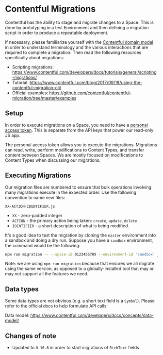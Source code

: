 # Contentful Migrations

Contentful has the ability to stage and migrate changes to a Space. This is done by prototyping in a test Environment and then defining a migration script in order to produce a repeatable deployment.

If necessary, please familiarize yourself with the [Contentful domain model](https://ctf-doc-app-branch-environments.netlify.com/developers/docs/concepts/domain-model/) in order to understand terminology and the various interactions that are required to complete a migration. Then read the following resources specifically about migrations:

- Scripting migrations: https://www.contentful.com/developers/docs/tutorials/general/scripting-migrations/
- Tutorial: https://www.contentful.com/blog/2017/09/18/using-the-contentful-migration-cli/
- Official examples: https://github.com/contentful/contentful-migration/tree/master/examples

## Setup

In order to execute migrations on a Space, you need to have a [personal access token](https://www.contentful.com/developers/docs/references/content-management-api/#/reference/personal-access-tokens/personal-access-token). This is separate from the API keys that power our read-only JS app.

The personal access token allows you to execute the migrations. Migrations can read, write, perform modifications to Content Types, and transfer content between Spaces. We are mostly focused on modifications to Content Types when discussing our migrations.


## Executing Migrations

Our migration files are numbered to ensure that bulk operations involving many migrations execute in the expected order. Use the following convention to name new files:

```
XX-ACTION-IDENTIFIER.js
```

- `XX` - zero-padded integer
- `ACTION` - the primary action being taken: `create`, `update`, `delete`
- `IDENTIFIER` - a short description of what is being modified.

It's a good idea to test the migration by cloning the `master` environment into a sandbox and doing a dry run. Suppose you have a `sandbox` environment, the command would be the following:

```bash
npm run migration -- --space-id 0123456789 --environment-id 'sandbox' _migrations/01-create-keyFinancials.js
```

Note: we are using `npm run migration` because that ensures we all migrate using the same version, as opposed to a globally-installed tool that may or may not support all the features we need.


## Data types

Some data types are not obvious (e.g. a short text field is a `Symbol`). Please refer to the official docs to help formulate API calls:

Data model: https://www.contentful.com/developers/docs/concepts/data-model/


## Changes of note

- Updated to `0.16.6` in order to start migrations of `RichText` fields
